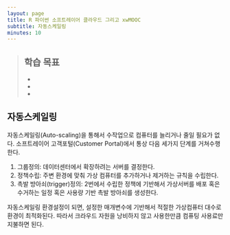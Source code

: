 ```yaml
---
layout: page
title: R 파이썬 소프트레이어 클라우드 그리고 xwMOOC
subtitle: 자동스케일링
minutes: 10
---
```

> ## 학습 목표
>
> *   
> *   
> *   

## 자동스케일링



자동스케일링(Auto-scaling)을 통해서 수작업으로 컴퓨터를 늘리거나 줄일 필요가 없다. 소프트레이어 고객포털(Customer Portal)에서 통상 다음 세가지 단계를 거쳐수행한다.

1. 그룹정의: 데이터센터에서 확장하려는 서버를 결정한다.  
2. 정책수립: 주변 환경에 맞춰 가상 컴퓨터를 추가하거나 제거하는 규칙을 수립한다.  
3. 촉발 방아쇠(trigger)정의: 2번에서 수립한 정책에 기반해서 가상서버를 배포 혹은 수거하는 일정 혹은 사용량 기반 촉발 방아쇠를 생성한다.

자동스케일링 환경설정이 되면, 설정한 매개변수에 기반해서 적절한 가상컴퓨터 대수로 환경이 최적화된다. 따라서 크라우드 자원을 낭비하지 않고 사용한만큼 컴퓨팅 사용료만 지불하면 된다.



